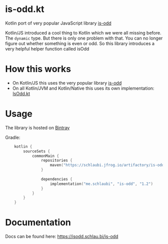 # is-odd.kt
Kotlin port of very popular JavaScript library [is-odd](https://www.npmjs.com/package/is-odd)

Kotlin/JS introduced a cool thing to Kotlin which we were all missing before. The `dynamic` type. But there is only one problem with that. You can no longer figure out whether something is even or odd. So this library introduces a very helpful helper function called isOdd

# How this works
- On Kotlin/JS this uses the very popular library [is-odd](https://www.npmjs.com/package/is-odd)
- On all Kotlin/JVM and Kotlin/Native this uses its own implementation: [IsOdd.kt](https://github.com/DRSchlaubi/is-odd.kt/blob/main/src/nonJs/kotlin/me/schlaubi/is_odd/internal/kotlin/IsOdd.kt)

# Usage
The library is hosted on [Bintray](https://bintray.com/beta/#/drschlaubi/maven/is-odd.kt?tab=overview)

Gradle:
```kotlin
    kotlin {
        sourceSets {
            commonMain {
                repositories {
                    maven("https://schlaubi.jfrog.io/artifactory/is-odd")
                }
                
                dependencies {
                    implementation("me.schlaubi", "is-odd", "1.2")
                }
            }
        }    
    }
```

# Documentation
Docs can be found here: https://isodd.schlau.bi/is-odd
